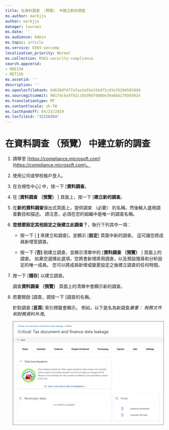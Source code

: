 ```yaml
---
title: 在資料調查 （預覽） 中建立新的調查
ms.author: markjjo
author: markjjo
manager: laurawi
ms.date: ''
ms.audience: Admin
ms.topic: article
ms.service: O365-seccomp
localization_priority: Normal
ms.collection: M365-security-compliance
search.appverid:
- MOE150
- MET150
ms.assetid: ''
description: ''
ms.openlocfilehash: 6d639df4f7afaa3a55e31bd75cd3e35104593ddd
ms.sourcegitcommit: 0017dc6a5f81c165d9dfd88be39a6bb17856582e
ms.translationtype: MT
ms.contentlocale: zh-TW
ms.lasthandoff: 04/23/2019
ms.locfileid: "32258384"
---
```

# <a name="create-a-new-investigation-in-data-investigations-preview"></a>在資料調查 （預覽） 中建立新的調查

1. 請移至 [https://compliance.microsoft.com](https://compliance.microsoft.com)。
    
2. 使用公司或學校帳戶登入。
    
3. 在合規性中心] 中，按一下 [**資料調查**。
 
4. 在 [**資料調查 （預覽）** ] 頁面上，按一下 [**建立新的調查**。
    
5. 在**新的資料調查**彈出式頁面上，提供調查 （必要） 的名稱，然後輸入選用調查數目和描述。 請注意，必須在您的組織中是唯一的調查名稱。

6. **您想要設定其他設定之後建立此調查？**，執行下列其中一項：

    - 按一下 [ **]** 來建立和調查]，並顯示 [**設定**] 頁面中新的調查。 這可讓您將成員新增至調查。
    
    - 按一下 [**否]** 剛建立調查，並顯示清單中的 [**資料調查 （預覽）** ] 頁面上的調查。 如果您選擇此選項，您將會新增將用調查，以及預設搜尋和分析設定的唯一成員。 您可以將成員新增或變更設定之後建立調查的任何時間。

7. 按一下 [**儲存**] 以建立調查。

    調查**資料調查 （預覽）** 頁面上的清單中會顯示新的調查。 

8. 若要開啟 [調查，請按一下 [調查的名稱。 

    針對調查 [**首頁**] 索引標籤會顯示。 例如，以下是名為新調查*嚴重： 稅務文件和財務資料外洩*。

    ![新調查資料調查中的 [首頁] 索引標籤](../media/NewDataInvestigations.png)
